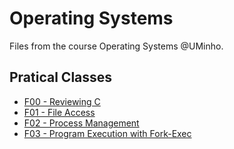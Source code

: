 # Operating Systems

Files from the course Operating Systems @UMinho.

## Pratical Classes

* [F00 - Reviewing C](F00)
* [F01 - File Access](F01)
* [F02 - Process Management](F02)
* [F03 - Program Execution with Fork-Exec](F03)

